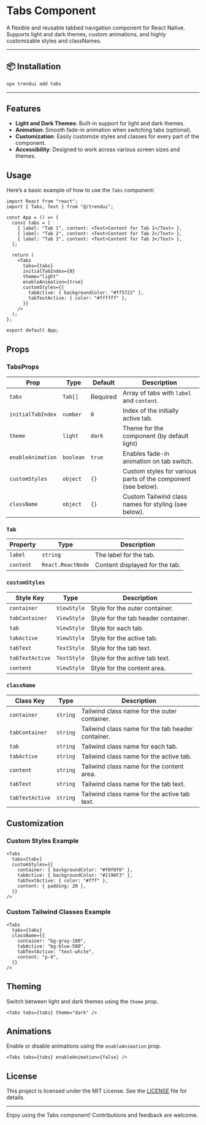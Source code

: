 # Tabs Component

A flexible and reusable tabbed navigation component for React Native. Supports light and dark themes, custom animations, and highly customizable styles and classNames.

---

## 📦 Installation

```bash
npx trendui add tabs
```

---

## Features

- **Light and Dark Themes**: Built-in support for light and dark themes.
- **Animation**: Smooth fade-in animation when switching tabs (optional).
- **Customization**: Easily customize styles and classes for every part of the component.
- **Accessibility**: Designed to work across various screen sizes and themes.

## Usage

Here’s a basic example of how to use the `Tabs` component:

```tsx
import React from "react";
import { Tabs, Text } from "@/trendui";

const App = () => {
  const tabs = [
    { label: "Tab 1", content: <Text>Content for Tab 1</Text> },
    { label: "Tab 2", content: <Text>Content for Tab 2</Text> },
    { label: "Tab 3", content: <Text>Content for Tab 3</Text> },
  ];

  return (
    <Tabs
      tabs={tabs}
      initialTabIndex={0}
      theme="light"
      enableAnimation={true}
      customStyles={{
        tabActive: { backgroundColor: "#ff5722" },
        tabTextActive: { color: "#ffffff" },
      }}
    />
  );
};

export default App;
```

## Props

### TabsProps

| Prop              | Type      | Default  | Description                                                   |
| ----------------- | --------- | -------- | ------------------------------------------------------------- |
| `tabs`            | `Tab[]`   | Required | Array of tabs with `label` and `content`.                     |
| `initialTabIndex` | `number`  | `0`      | Index of the initially active tab.                            |
| `theme`           | `light`   | `dark`   | Theme for the component (by default light)                    |
| `enableAnimation` | `boolean` | `true`   | Enables fade-in animation on tab switch.                      |
| `customStyles`    | `object`  | `{}`     | Custom styles for various parts of the component (see below). |
| `className`       | `object`  | `{}`     | Custom Tailwind class names for styling (see below).          |

### `Tab`

| Property  | Type              | Description                    |
| --------- | ----------------- | ------------------------------ |
| `label`   | `string`          | The label for the tab.         |
| `content` | `React.ReactNode` | Content displayed for the tab. |

### `customStyles`

| Style Key       | Type        | Description                         |
| --------------- | ----------- | ----------------------------------- |
| `container`     | `ViewStyle` | Style for the outer container.      |
| `tabContainer`  | `ViewStyle` | Style for the tab header container. |
| `tab`           | `ViewStyle` | Style for each tab.                 |
| `tabActive`     | `ViewStyle` | Style for the active tab.           |
| `tabText`       | `TextStyle` | Style for the tab text.             |
| `tabTextActive` | `TextStyle` | Style for the active tab text.      |
| `content`       | `ViewStyle` | Style for the content area.         |

### `className`

| Class Key       | Type     | Description                                       |
| --------------- | -------- | ------------------------------------------------- |
| `container`     | `string` | Tailwind class name for the outer container.      |
| `tabContainer`  | `string` | Tailwind class name for the tab header container. |
| `tab`           | `string` | Tailwind class name for each tab.                 |
| `tabActive`     | `string` | Tailwind class name for the active tab.           |
| `content`       | `string` | Tailwind class name for the content area.         |
| `tabText`       | `string` | Tailwind class name for the tab text.             |
| `tabTextActive` | `string` | Tailwind class name for the active tab text.      |

## Customization

### Custom Styles Example

```tsx
<Tabs
  tabs={tabs}
  customStyles={{
    container: { backgroundColor: "#f0f0f0" },
    tabActive: { backgroundColor: "#2196F3" },
    tabTextActive: { color: "#fff" },
    content: { padding: 20 },
  }}
/>
```

### Custom Tailwind Classes Example

```tsx
<Tabs
  tabs={tabs}
  className={{
    container: "bg-gray-100",
    tabActive: "bg-blue-500",
    tabTextActive: "text-white",
    content: "p-4",
  }}
/>
```

## Theming

Switch between light and dark themes using the `theme` prop.

```tsx
<Tabs tabs={tabs} theme="dark" />
```

## Animations

Enable or disable animations using the `enableAnimation` prop.

```tsx
<Tabs tabs={tabs} enableAnimation={false} />
```

## License

This project is licensed under the MIT License. See the [LICENSE](LICENSE) file for details.

---

Enjoy using the Tabs component! Contributions and feedback are welcome.
